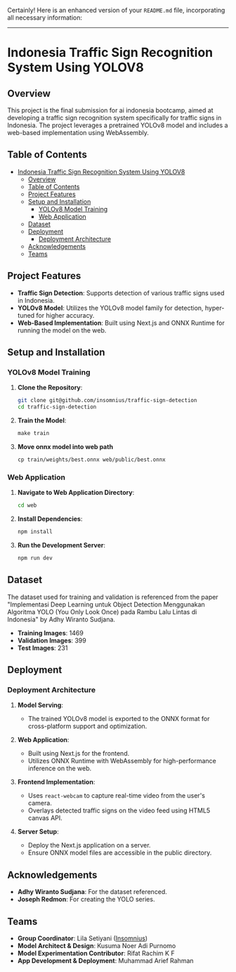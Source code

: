 Certainly! Here is an enhanced version of your `README.md` file, incorporating all necessary information:

---

# Indonesia Traffic Sign Recognition System Using YOLOV8

## Overview

This project is the final submission for ai indonesia bootcamp, aimed at developing a traffic sign recognition system specifically for traffic signs in Indonesia. The project leverages a pretrained YOLOv8 model and includes a web-based implementation using WebAssembly.

## Table of Contents

- [Indonesia Traffic Sign Recognition System Using YOLOV8](#indonesia-traffic-sign-recognition-system-using-yolov8)
  - [Overview](#overview)
  - [Table of Contents](#table-of-contents)
  - [Project Features](#project-features)
  - [Setup and Installation](#setup-and-installation)
    - [YOLOv8 Model Training](#yolov8-model-training)
    - [Web Application](#web-application)
  - [Dataset](#dataset)
  - [Deployment](#deployment)
    - [Deployment Architecture](#deployment-architecture)
  - [Acknowledgements](#acknowledgements)
  - [Teams](#teams)

## Project Features

- **Traffic Sign Detection**: Supports detection of various traffic signs used in Indonesia.
- **YOLOv8 Model**: Utilizes the YOLOv8 model family for detection, hyper-tuned for higher accuracy.
- **Web-Based Implementation**: Built using Next.js and ONNX Runtime for running the model on the web.

## Setup and Installation

### YOLOv8 Model Training

1. **Clone the Repository**:
   ```bash
   git clone git@github.com/insomnius/traffic-sign-detection
   cd traffic-sign-detection
   ```

2. **Train the Model**:
   ```python
   make train
   ```

3. **Move onnx model into web path**
   ```
   cp train/weights/best.onnx web/public/best.onnx
   ```

### Web Application

1. **Navigate to Web Application Directory**:
   ```bash
   cd web
   ```

2. **Install Dependencies**:
   ```bash
   npm install
   ```

3. **Run the Development Server**:
   ```bash
   npm run dev
   ```

## Dataset

The dataset used for training and validation is referenced from the paper "Implementasi Deep Learning untuk Object Detection Menggunakan Algoritma YOLO (You Only Look Once) pada Rambu Lalu Lintas di Indonesia" by Adhy Wiranto Sudjana.

- **Training Images**: 1469
- **Validation Images**: 399
- **Test Images**: 231

## Deployment

### Deployment Architecture

1. **Model Serving**:
   - The trained YOLOv8 model is exported to the ONNX format for cross-platform support and optimization.

2. **Web Application**:
   - Built using Next.js for the frontend.
   - Utilizes ONNX Runtime with WebAssembly for high-performance inference on the web.

3. **Frontend Implementation**:
   - Uses `react-webcam` to capture real-time video from the user's camera.
   - Overlays detected traffic signs on the video feed using HTML5 canvas API.

4. **Server Setup**:
   - Deploy the Next.js application on a server.
   - Ensure ONNX model files are accessible in the public directory.

## Acknowledgements

- **Adhy Wiranto Sudjana**: For the dataset referenced.
- **Joseph Redmon**: For creating the YOLO series.

## Teams

- **Group Coordinator**: Lila Setiyani ([Insomnius](https://cv-final-project.insomnius.dev))
- **Model Architect & Design**: Kusuma Noer Adi Purnomo
- **Model Experimentation Contributor**: Rifat Rachim K F
- **App Development & Deployment**: Muhammad Arief Rahman